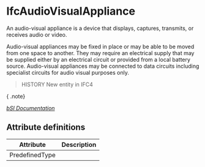 IfcAudioVisualAppliance
=======================
An audio-visual appliance is a device that displays, captures, transmits, or
receives audio or video.  
  
Audio-visual appliances may be fixed in place or may be able to be moved from
one space to another. They may require an electrical supply that may be
supplied either by an electrical circuit or provided from a local battery
source. Audio-visual appliances may be connected to data circuits including
specialist circuits for audio visual purposes only.  
  
> HISTORY  New entity in IFC4  
  
{ .note}  
>  
[ _bSI
Documentation_](https://standards.buildingsmart.org/IFC/DEV/IFC4_2/FINAL/HTML/schema/ifcelectricaldomain/lexical/ifcaudiovisualappliance.htm)


Attribute definitions
---------------------
| Attribute      | Description   |
|----------------|---------------|
| PredefinedType |               |

